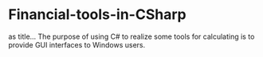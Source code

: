 # Financial-tools-in-CSharp
as title...
The purpose of using C# to realize some tools for calculating is to provide GUI interfaces to Windows users.
